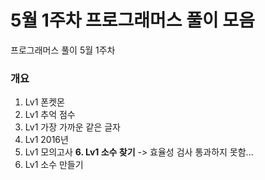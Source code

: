 # 5월 1주차 프로그래머스 풀이 모음
프로그래머스 풀이 5월 1주차

### 개요
1. Lv1 폰켓몬
2. Lv1 추억 점수
3. Lv1 가장 가까운 같은 글자
4. Lv1 2016년
5. Lv1 모의고사
**6. Lv1 소수 찾기** -> 효율성 검사 통과하지 못함...
7. Lv1 소수 만들기
